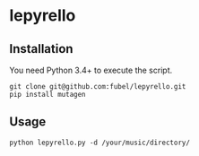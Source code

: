 # lepyrello
## Installation

You need Python 3.4+ to execute the script.

	git clone git@github.com:fubel/lepyrello.git
	pip install mutagen

## Usage

	python lepyrello.py -d /your/music/directory/
